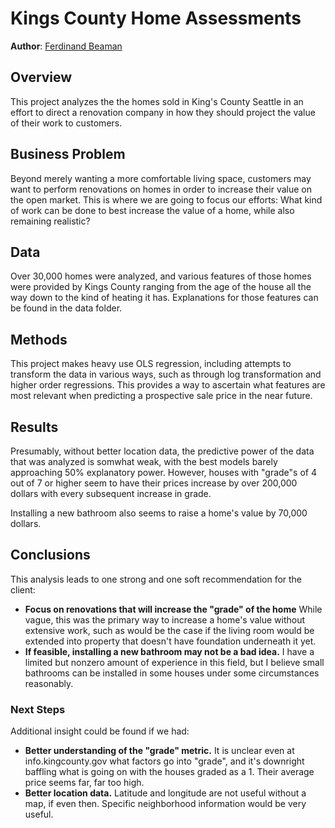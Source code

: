 # Kings County Home Assessments

**Author**: [Ferdinand Beaman](mailto:ferdinand.beaman@gmail.com)

## Overview

This project analyzes the the homes sold in King's County Seattle in an effort to direct a renovation company in how they should project the value of their work to customers.

## Business Problem

Beyond merely wanting a more comfortable living space, customers may want to perform renovations on homes in order to increase their value on the open market. This is where we are going to focus our efforts: What kind of work can be done to best increase the value of a home, while also remaining realistic?

## Data

Over 30,000 homes were analyzed, and various features of those homes were provided by Kings County ranging from the age of the house all the way down to the kind of heating it has. Explanations for those features can be found in the data folder. 

## Methods

This project makes heavy use OLS regression, including attempts to transform the data in various ways, such as through log transformation and higher order regressions. This provides a way to ascertain what features are most relevant when predicting a prospective sale price in the near future.

## Results

Presumably, without better location data, the predictive power of the data that was analyzed is somwhat weak, with the best models barely approaching 50% explanatory power. However,  houses with "grade"s of 4 out of 7 or higher seem to have their prices increase by over 200,000 dollars with every subsequent increase in grade.

Installing a new bathroom also seems to raise a home's value by 70,000 dollars.

## Conclusions

This analysis leads to one strong and one soft recommendation for the client:

- **Focus on renovations that will increase the "grade" of the home** While vague, this was the primary way to increase a home's value without extensive work, such as would be the case if the living room would be extended into property that doesn't have foundation underneath it yet.
- **If feasible, installing a new bathroom may not be a bad idea.** I have a limited but nonzero amount of experience in this field, but I believe small bathrooms can be installed in some houses under some circumstances reasonably.

### Next Steps

Additional insight could be found if we had:

- **Better understanding of the "grade" metric.** It is unclear even at info.kingcounty.gov what factors go into "grade", and it's downright baffling what is going on with the houses graded as a 1. Their average price seems far, far too high.
- **Better location data.** Latitude and longitude are not useful without a map, if even then. Specific neighborhood information would be very useful.